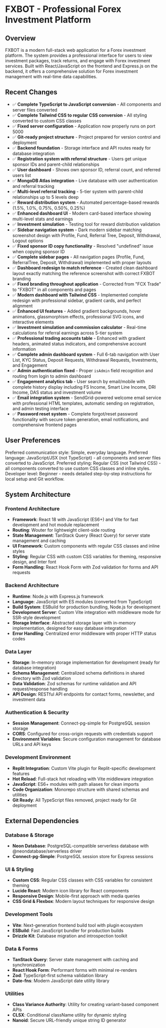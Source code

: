 # FXBOT - Professional Forex Investment Platform

## Overview

FXBOT is a modern full-stack web application for a Forex investment platform. The system provides a professional interface for users to view investment packages, track returns, and engage with Forex investment services. Built with React/JavaScript on the frontend and Express.js on the backend, it offers a comprehensive solution for Forex investment management with real-time data capabilities. 

## Recent Changes

- ✅ **Complete TypeScript to JavaScript conversion** - All components and server files converted
- ✅ **Complete Tailwind CSS to regular CSS conversion** - All styling converted to custom CSS classes
- ✅ **Fixed server configuration** - Application now properly runs on port 5000
- ✅ **Git-ready project structure** - Project prepared for version control and deployment
- ✅ **Backend foundation** - Storage interface and API routes ready for database integration
- ✅ **Registration system with referral structure** - Users get unique sponsor IDs and parent-child relationships
- ✅ **User dashboard** - Shows own sponsor ID, referral count, and referred users list
- ✅ **MongoDB Atlas integration** - Live database with user authentication and referral tracking
- ✅ **Multi-level referral tracking** - 5-tier system with parent-child relationships up to 5 levels deep
- ✅ **Reward distribution system** - Automated percentage-based rewards (1.5%, 1.0%, 0.75%, 0.50%, 0.25%)
- ✅ **Enhanced dashboard UI** - Modern card-based interface showing multi-level stats and earnings
- ✅ **Investment simulation** - Testing tool for reward distribution validation
- ✅ **Sidebar navigation system** - Dark modern sidebar matching screenshot design with Profile, Fund, Referral Tree, Deposit, Withdrawal, Logout options
- ✅ **Fixed sponsor ID copy functionality** - Resolved "undefined" issue when copying sponsor ID
- ✅ **Complete sidebar pages** - All navigation pages (Profile, Fund, ReferralTree, Deposit, Withdrawal) implemented with proper layouts
- ✅ **Dashboard redesign to match reference** - Created clean dashboard layout exactly matching the reference screenshot with correct FXBOT branding
- ✅ **Fixed branding throughout application** - Corrected from "FCX Trade" to "FXBOT" in all components and pages
- ✅ **Modern dashboard with Tailwind CSS** - Implemented complete redesign with professional sidebar, gradient cards, and perfect alignment
- ✅ **Enhanced UI features** - Added gradient backgrounds, hover animations, glassmorphism effects, professional SVG icons, and interactive elements
- ✅ **Investment simulation and commission calculator** - Real-time calculations for referral earnings across 5-tier system
- ✅ **Professional trading accounts table** - Enhanced with gradient headers, animated status indicators, and comprehensive account information
- ✅ **Complete admin dashboard system** - Full 6-tab navigation with User List, KYC Status, Deposit Requests, Withdrawal Requests, Investments, and Engagement
- ✅ **Admin authentication fixed** - Proper `isAdmin` field recognition and routing from login to admin dashboard
- ✅ **Engagement analytics tab** - User search by email/mobile with complete history display including FS Income, Smart Line Income, DRI Income, DAS status and investment volume
- ✅ **Email integration system** - SendGrid-powered welcome email service with professional HTML templates, automatic sending on registration, and admin testing interface
- ✅ **Password reset system** - Complete forgot/reset password functionality with secure token generation, email notifications, and comprehensive frontend pages

## User Preferences

Preferred communication style: Simple, everyday language.
Preferred language: JavaScript/JSX (not TypeScript) - all components and server files converted to JavaScript.
Preferred styling: Regular CSS (not Tailwind CSS) - all components converted to use custom CSS classes and inline styles.
Developer level: Beginner - needs detailed step-by-step instructions for local setup and Git workflow.

## System Architecture

### Frontend Architecture
- **Framework**: React 18 with JavaScript (ES6+) and Vite for fast development and hot module replacement
- **Routing**: Wouter for lightweight client-side routing
- **State Management**: TanStack Query (React Query) for server state management and caching
- **UI Framework**: Custom components with regular CSS classes and inline styles
- **Styling**: Regular CSS with custom CSS variables for theming, responsive design, and Inter font
- **Form Handling**: React Hook Form with Zod validation for forms and API requests

### Backend Architecture
- **Runtime**: Node.js with Express.js framework
- **Language**: JavaScript with ES modules (converted from TypeScript)
- **Build System**: ESBuild for production bundling, Node.js for development
- **Development Server**: Custom Vite integration with middleware mode for SSR-style development
- **Storage Interface**: Abstracted storage layer with in-memory implementation, designed for easy database integration
- **Error Handling**: Centralized error middleware with proper HTTP status codes

### Data Layer
- **Storage**: In-memory storage implementation for development (ready for database integration)
- **Schema Management**: Centralized schema definitions in shared directory with Zod validation
- **Data Validation**: Zod schemas for runtime validation and API request/response handling
- **API Design**: RESTful API endpoints for contact forms, newsletter, and investment data

### Authentication & Security
- **Session Management**: Connect-pg-simple for PostgreSQL session storage
- **CORS**: Configured for cross-origin requests with credentials support
- **Environment Variables**: Secure configuration management for database URLs and API keys

### Development Environment
- **Replit Integration**: Custom Vite plugin for Replit-specific development features
- **Hot Reload**: Full-stack hot reloading with Vite middleware integration
- **JavaScript**: ES6+ modules with path aliases for clean imports
- **Code Organization**: Monorepo structure with shared schemas and utilities
- **Git Ready**: All TypeScript files removed, project ready for Git deployment

## External Dependencies

### Database & Storage
- **Neon Database**: PostgreSQL-compatible serverless database with @neondatabase/serverless driver
- **Connect-pg-Simple**: PostgreSQL session store for Express sessions

### UI & Styling
- **Custom CSS**: Regular CSS classes with CSS variables for consistent theming
- **Lucide React**: Modern icon library for React components
- **Responsive Design**: Mobile-first approach with media queries
- **CSS Grid & Flexbox**: Modern layout techniques for responsive design

### Development Tools
- **Vite**: Next-generation frontend build tool with plugin ecosystem
- **ESBuild**: Fast JavaScript bundler for production builds
- **Drizzle Kit**: Database migration and introspection toolkit

### Data & Forms
- **TanStack Query**: Server state management with caching and synchronization
- **React Hook Form**: Performant forms with minimal re-renders
- **Zod**: TypeScript-first schema validation library
- **Date-fns**: Modern JavaScript date utility library

### Utilities
- **Class Variance Authority**: Utility for creating variant-based component APIs
- **CLSX**: Conditional className utility for dynamic styling
- **Nanoid**: Secure URL-friendly unique string ID generator